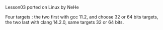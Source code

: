 Lesson03 ported on Linux by NeHe

Four targets : the two first with gcc 11.2, and choose 32 or 64 bits targets, the two last with clang 14.2.0, same targets 32 or 64 bits. 
